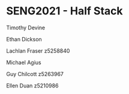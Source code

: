 # SENG2021 - Half Stack


Timothy Devine

Ethan Dickson

Lachlan Fraser z5258840

Michael Agius

Guy Chilcott z5263967

Ellen Duan z5210986
